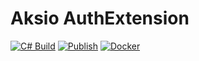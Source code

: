 # Aksio AuthExtension

[![C# Build](https://github.com/aksio-insurtech/authextension/actions/workflows/dotnet-build.yml/badge.svg)](https://github.com/aksio-insurtech/authextension/actions/workflows/dotnet-build.yml)
[![Publish](https://github.com/aksio-insurtech/authextension/actions/workflows/publish.yml/badge.svg)](https://github.com/aksio-insurtech/authextension/actions/workflows/publish.yml)
[![Docker](https://img.shields.io/docker/v/aksioinsurtech/authextension?label=Cratis%20Kernel&logo=docker&sort=semver)](https://hub.docker.com/r/aksioinsurtech/authextension)
